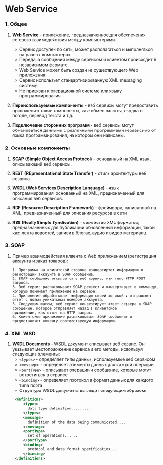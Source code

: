 # Web Service

### 1. Общее

1. **Web Service** - приложение, предназначенное для обеспечения сетевого взаимодействия между компьютерами. 
   - Сервис доступен по сети, может располагаться и выполняться на разных компьютерах. 
   - Передача сообщений между сервисом и клиентом происходит в независимом формате.
   - Web Service может быть создан из существующего Web приложения.
   - Сервис использует стандартизированную XML messaging систему.
   - Не привязан к операционной системе или языку программирования

2. **Переиспользуемые компоненты** - веб сервисы могут предоставить приложению такие компоненты, как: обмен валюты, 
сводка о погоде, перевод текста и т.д. 

3. **Подключение сторонних программ** - веб сервисы могут обмениваться данными с различными программами независимо от
 языка программирования, на котором они написаны.

### 2. Основные компоненты

1. **SOAP (Simple Object Access Protocol)** - основанный на XML язык, описывающий веб сервисы.

2. **REST (REpresentational State Transfer)** - стиль архитектуры веб сервиса.

3. **WSDL (Web Services Description Language)** - язык программирования, основанный на XML, преднзначенный для 
описания веб сервисов.

4. **RDF (Resource Description Framework)** - фреймворк, написанный на XML, предназначенный для описания ресурсов в 
сети.

5. **RSS (Really Simple Syndication)** - семейство XML форматов, предназначенных для публикации обновленной 
информации, такой как: лента новостей, записи в блогах, аудио и видео материалы.

### 3. SOAP

1. Пример взаимодействия клиента с Web приложением (регистрация аккаунта и заказ товаров):
   ```
   1. Программа на клиентской стороне конвертирует информацию о регистрации аккаунта в SOAP сообщение.
   2. SOAP сообщение отсылается в веб сервис, как тело HTTP POST запроса.
   3. Веб сервис распаковывает SOAP реквест и конвертирует в комманду, которую понимает приложение на сервере.
   4. Приложение обрабатывает информацию своей логикой и отправляет ответ с новым уникальным номером аккаунта.
   5. Следующим шагом, веб сервис конвертирует ответ сервера в SOAP сообщение, которое отправляет назад в клиентское 
   приложение, как ответ на HTTP запрос.
   6. Клиентское приложение распаковывает SOAP сообщение и предоставляет клиенту соотвествующую информацию.
   ```
   
### 4. XML WSDL

1. **WSDL Documents** - WSDL документ описывает веб сервис. Он указывает местоположение сервиса и его методы, 
используя следующие элементы:
   - `<types>` - определяет типы данных, используемые веб сервисом
   - `<message>` - определяет элементы данных для каждой операции
   - `<portType>` - описывает операции и сообщение, которые могут встретиться в сервисе
   - `<binding>` - определяет протокол и формат данных для каждого типа порта
   - Структура WSDL документа выглядит следующим образом:
   ```xml
    <definitions>
        <types>
          data type definitions........
        </types>
        <message>
          definition of the data being communicated....
        </message>
        <portType>
          set of operations......
        </portType>
        <binding>
          protocol and data format specification....
        </binding>
    </definitions> 
   ```